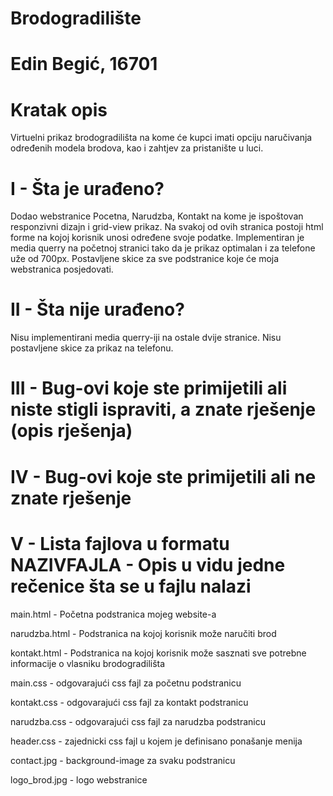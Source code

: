 # Brodogradilište

# Edin Begić, 16701

# Kratak opis

Virtuelni prikaz brodogradilišta na kome će kupci imati opciju naručivanja određenih modela brodova, kao i zahtjev za pristanište u luci.

# I  - Šta je urađeno?
 Dodao webstranice Pocetna, Narudzba, Kontakt na kome je ispoštovan responzivni dizajn i grid-view prikaz. 
 Na svakoj od ovih stranica postoji html forme na kojoj korisnik unosi određene svoje podatke.
 Implementiran je media querry na početnoj stranici tako da je prikaz optimalan i za telefone uže od 700px.
 Postavljene skice za sve podstranice koje će moja webstranica posjedovati.
# II  - Šta nije urađeno?
 Nisu implementirani media querry-iji na ostale dvije stranice.
 Nisu postavljene skice za prikaz na telefonu.
# III - Bug-ovi koje ste primijetili ali niste stigli ispraviti, a znate rješenje (opis rješenja)
# IV  - Bug-ovi koje ste primijetili ali ne znate rješenje
# V  - Lista fajlova u formatu NAZIVFAJLA - Opis u vidu jedne rečenice šta se u fajlu nalazi
main.html  - Početna podstranica mojeg website-a

narudzba.html - Podstranica na kojoj korisnik može naručiti brod

kontakt.html - Podstranica na kojoj korisnik može sasznati sve potrebne informacije o vlasniku brodogradilišta

main.css - odgovarajući css fajl za početnu podstranicu

kontakt.css - odgovarajući css fajl za kontakt podstranicu

narudzba.css - odgovarajući css fajl za narudzba podstranicu

header.css - zajednicki css fajl u kojem je definisano ponašanje menija 

contact.jpg - background-image za svaku podstranicu

logo_brod.jpg - logo webstranice
